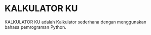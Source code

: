 # KALKULATOR KU
<p>KALKULATOR KU adalah Kalkulator sederhana dengan menggunakan bahasa pemrograman Python.</p>

